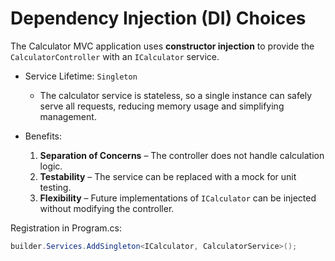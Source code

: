 # Dependency Injection (DI) Choices

The Calculator MVC application uses **constructor injection** to provide the `CalculatorController` with an `ICalculator` service.

- Service Lifetime: `Singleton`  
  - The calculator service is stateless, so a single instance can safely serve all requests, reducing memory usage and simplifying management.

- Benefits:
  1. **Separation of Concerns** – The controller does not handle calculation logic.  
  2. **Testability** – The service can be replaced with a mock for unit testing.  
  3. **Flexibility** – Future implementations of `ICalculator` can be injected without modifying the controller.

Registration in Program.cs:

```csharp
builder.Services.AddSingleton<ICalculator, CalculatorService>();
